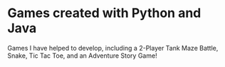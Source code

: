 # Games created with Python and Java
Games I have helped to develop, including a 2-Player Tank Maze Battle, Snake, Tic Tac Toe, and an Adventure Story Game!
